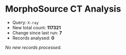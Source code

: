 # MorphoSource CT Analysis

* Query: `X-ray`
* New total count: **117321**
* Change since last run: **7**
* Records analysed: **0**

_No new records processed._